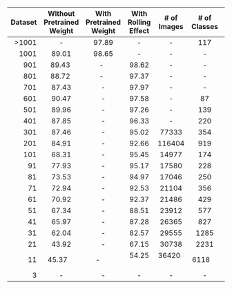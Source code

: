 | Dataset | Without Pretrained Weight | With Pretrained Weight | With Rolling Effect | # of Images | # of Classes | RMKS |
|-----:|:------:|:--------:|:------:|:------:|:------:|:------:|
| >1001 | -      | 97.89       | -      |-      |117     ||
| 1001 | 89.01  | 98.65    | -      |-      |-      || 
| 901  | 89.43  | -        | 98.62  |-      |-      || 
| 801  | 88.72  | -        | 97.37  |-      |-      || 
| 701  | 87.43  | -        | 97.97  |-      |-      || 
| 601  | 90.47  | -        | 97.58  |-      |87     || 
| 501  | 89.96  | -        | 97.26  |-      |139    || 
| 401  | 87.85  | -        | 96.33  |-      |220    || 
| 301  | 87.46      | -        | 95.02      |77333|354    || 
| 201  | 84.91      | -        | 92.66      |116404      |919      || 
| 101  | 68.31      | -        | 95.45      |14977      |174      || 
|  91  | 77.93      | -        | 95.17      |17580      |228      || 
|  81  | 73.53      | -        | 94.97      |17046      |250      || 
|  71  | 72.94      | -        | 92.53      |21104      |356      || 
|  61  | 70.92      | -        | 92.37     |21486      |429      || 
|  51  | 67.34      | -        | 88.51      |23912      |577      || 
|  41  | 65.97      | -        | 87.28      |26365      |827      || 
|  31  | 62.04      | -        | 82.57      |29555     |1285      || 
|  21  | 43.92      | -        | 67.15      |30738      |2231      || 
|  11  | 45.37     | -        | 54.25      |36420      |6118      |no val| 
|   3  | -      | -        | -      |-      |-      || 
